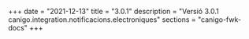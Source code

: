 +++
date        = "2021-12-13"
title       = "3.0.1"
description = "Versió 3.0.1 canigo.integration.notificacions.electroniques"
sections    = "canigo-fwk-docs"
+++
